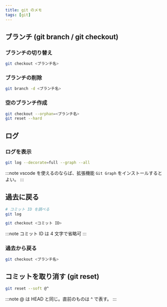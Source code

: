 ```yaml
---
title: git のメモ
tags: [git]
---
```


## ブランチ (git branch / git checkout)
### ブランチの切り替え
```bash
git checkout <ブランチ名>
```

### ブランチの削除
```bash
git branch -d <ブランチ名>
```

### 空のブランチ作成

```bash
git checkout --orphan=<ブランチ名>
git reset --hard
```

## ログ
### ログを表示
```bash
git log --decorate=full --graph --all
```

:::note
vscode を使えるのならば、拡張機能 `Git Graph` をインストールするとよい。
:::

## 過去に戻る
```bash
# コミット ID を調べる
git log

git checkout <コミット ID>
```

:::note
コミット ID は 4 文字で省略可
:::

### 過去から戻る
```bash
git checkout <ブランチ名>
```

## コミットを取り消す (git reset)
```bash
git reset --soft @^
```

:::note
@ は HEAD と同じ。直前のものは ^ で表す。
:::

